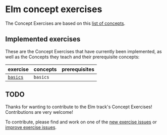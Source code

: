 # Elm concept exercises

The Concept Exercises are based on this [list of concepts][reference-shared].

## Implemented exercises

These are the Concept Exercises that have currently been implemented, as well as the Concepts they teach and their prerequisite concepts:

| exercise | concepts | prerequisites |
| -------- | -------- | ------------- |
| [`basics`][concept-exercise-basics] | `basics` | |

## TODO

Thanks for wanting to contribute to the Elm track's Concept Exercises! Contributions are very welcome!

To contribute, please find and work on one of the [new exercise issues][issues-new-exercise] or [improve exercise issues][issues-improve-exercise].

[reference-shared]: ../../reference/README.md
[concept-exercise-basics]: ./basics/.meta/design.md
[issues-new-exercise]: https://github.com/exercism/v3/issues?q=is%3Aopen+label%3Atrack%2Felm+label%3Atype%2Fnew-exercise+label%3Astatus%2Fhelp-wanted+
[issues-improve-exercise]: https://github.com/exercism/v3/issues?q=is%3Aopen+label%3Atrack%2Felm+label%3Atype%2Fimprove-exercise+label%3Astatus%2Fhelp-wanted+
